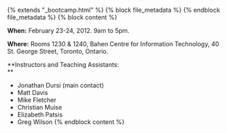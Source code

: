{% extends "_bootcamp.html" %} {% block file_metadata %}  {% endblock
file_metadata %} {% block content %}

**When:** February 23-24, 2012. 9am to 5pm.

**Where:** Rooms 1230 & 1240, Bahen Centre for Information Technology, 40 St. George Street, Toronto, Ontario.

**Instructors and Teaching Assistants:  
**

  * Jonathan Dursi (main contact)
  * Matt Davis
  * Mike Fletcher
  * Christian Muise
  * Elizabeth Patsis
  * Greg Wilson
{% endblock content %}

